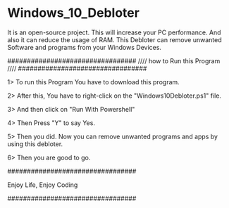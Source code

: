# Windows_10_Debloter

It is an open-source project. This will increase your PC performance. And also it can reduce the usage of RAM. 
This Debloter can remove unwanted Software and programs from your Windows Devices.

#################################
//// how to Run this Program ////
#################################


1> To run this Program You have to download this program.

2> After this, You have to right-click on the "Windows10Debloter.ps1" file.

3> And then click on "Run With Powershell"

4> Then Press "Y" to say Yes.

5> Then you did. Now you can remove unwanted programs and apps by using this debloter.

6> Then you are good to go.


#################################

Enjoy Life, Enjoy Coding

#################################
